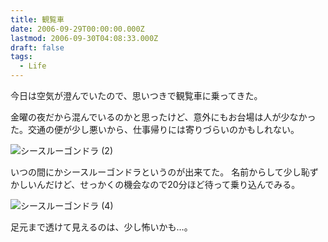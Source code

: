 ```yaml
---
title: 観覧車
date: 2006-09-29T00:00:00.000Z
lastmod: 2006-09-30T04:08:33.000Z
draft: false
tags:
  - Life
---
```


今日は空気が澄んでいたので、思いつきで観覧車に乗ってきた。

金曜の夜だから混んでいるのかと思ったけど、意外にもお台場は人が少なかった。交通の便が少し悪いから、仕事帰りには寄りづらいのかもしれない。

![シースルーゴンドラ (2)](@/assets/flickr/256036607.jpg "シースルーゴンドラ (2)")

いつの間にかシースルーゴンドラというのが出来てた。 名前からして少し恥ずかしいんだけど、せっかくの機会なので20分ほど待って乗り込んでみる。

![シースルーゴンドラ (4)](@/assets/flickr/256036647.jpg "シースルーゴンドラ (4)")

足元まで透けて見えるのは、少し怖いかも…。
